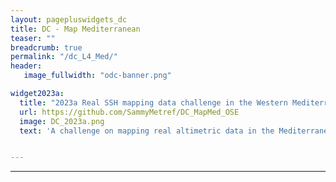 ```yaml
---
layout: pagepluswidgets_dc
title: DC - Map Mediterranean 
teaser: ""
breadcrumb: true
permalink: "/dc_L4_Med/"
header:
   image_fullwidth: "odc-banner.png" 

widget2023a:
  title: "2023a Real SSH mapping data challenge in the Western Mediterranean Sea"
  url: https://github.com/SammyMetref/DC_MapMed_OSE
  image: DC_2023a.png
  text: 'A challenge on mapping real altimetric data in the Mediterranean Sea created by Datlas and MEOM-IGE. [...]'


--- 
```


  
---
